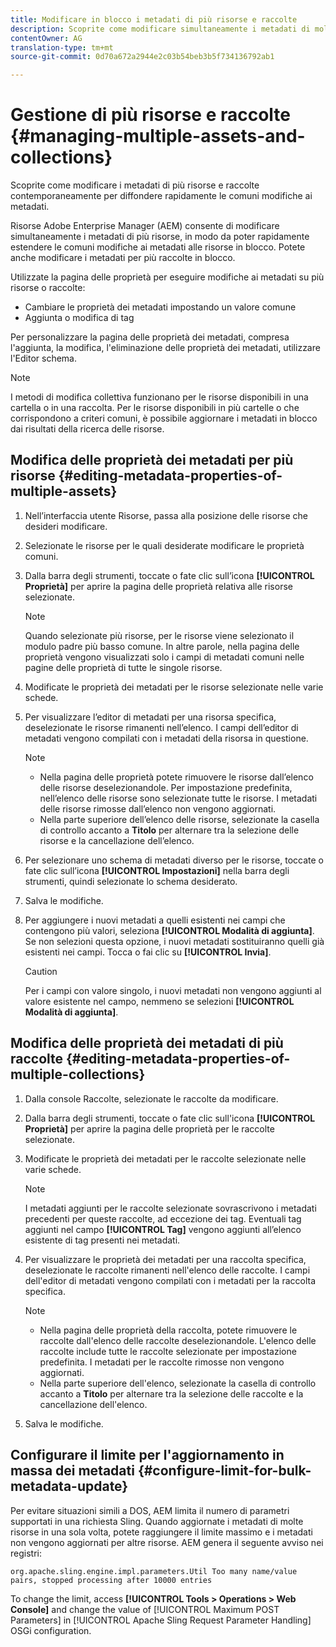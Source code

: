 ```yaml
---
title: Modificare in blocco i metadati di più risorse e raccolte
description: Scoprite come modificare simultaneamente i metadati di molte risorse e raccolte per diffondere rapidamente le comuni modifiche ai metadati.
contentOwner: AG
translation-type: tm+mt
source-git-commit: 0d70a672a2944e2c03b54beb3b5f734136792ab1

---
```



# Gestione di più risorse e raccolte {#managing-multiple-assets-and-collections}

Scoprite come modificare i metadati di più risorse e raccolte contemporaneamente per diffondere rapidamente le comuni modifiche ai metadati.

Risorse Adobe Enterprise Manager (AEM) consente di modificare simultaneamente i metadati di più risorse, in modo da poter rapidamente estendere le comuni modifiche ai metadati alle risorse in blocco. Potete anche modificare i metadati per più raccolte in blocco.

Utilizzate la pagina delle proprietà per eseguire modifiche ai metadati su più risorse o raccolte:

* Cambiare le proprietà dei metadati impostando un valore comune
* Aggiunta o modifica di tag

Per personalizzare la pagina delle proprietà dei metadati, compresa l&#39;aggiunta, la modifica, l&#39;eliminazione delle proprietà dei metadati, utilizzare l&#39;Editor schema.

>[!NOTE]
>
>I metodi di modifica collettiva funzionano per le risorse disponibili in una cartella o in una raccolta. Per le risorse disponibili in più cartelle o che corrispondono a criteri comuni, è possibile aggiornare i metadati in blocco dai risultati della ricerca delle risorse.

## Modifica delle proprietà dei metadati per più risorse {#editing-metadata-properties-of-multiple-assets}

1. Nell’interfaccia utente Risorse, passa alla posizione delle risorse che desideri modificare.
1. Selezionate le risorse per le quali desiderate modificare le proprietà comuni.
1. Dalla barra degli strumenti, toccate o fate clic sull’icona **[!UICONTROL Proprietà]** per aprire la pagina delle proprietà relativa alle risorse selezionate.

   >[!NOTE]
   >
   >Quando selezionate più risorse, per le risorse viene selezionato il modulo padre più basso comune. In altre parole, nella pagina delle proprietà vengono visualizzati solo i campi di metadati comuni nelle pagine delle proprietà di tutte le singole risorse.

1. Modificate le proprietà dei metadati per le risorse selezionate nelle varie schede.
1. Per visualizzare l’editor di metadati per una risorsa specifica, deselezionate le risorse rimanenti nell’elenco. I campi dell’editor di metadati vengono compilati con i metadati della risorsa in questione.

   >[!NOTE]
   >
   >* Nella pagina delle proprietà potete rimuovere le risorse dall’elenco delle risorse deselezionandole. Per impostazione predefinita, nell’elenco delle risorse sono selezionate tutte le risorse. I metadati delle risorse rimosse dall’elenco non vengono aggiornati.
   >* Nella parte superiore dell’elenco delle risorse, selezionate la casella di controllo accanto a **Titolo** per alternare tra la selezione delle risorse e la cancellazione dell’elenco.


1. Per selezionare uno schema di metadati diverso per le risorse, toccate o fate clic sull’icona **[!UICONTROL Impostazioni]** nella barra degli strumenti, quindi selezionate lo schema desiderato.
1. Salva le modifiche.
1. Per aggiungere i nuovi metadati a quelli esistenti nei campi che contengono più valori, seleziona **[!UICONTROL Modalità di aggiunta]**. Se non selezioni questa opzione, i nuovi metadati sostituiranno quelli già esistenti nei campi. Tocca o fai clic su **[!UICONTROL Invia]**.

   >[!CAUTION]
   >
   >Per i campi con valore singolo, i nuovi metadati non vengono aggiunti al valore esistente nel campo, nemmeno se selezioni **[!UICONTROL Modalità di aggiunta]**.

## Modifica delle proprietà dei metadati di più raccolte {#editing-metadata-properties-of-multiple-collections}

1. Dalla console Raccolte, selezionate le raccolte da modificare.
1. Dalla barra degli strumenti, toccate o fate clic sull&#39;icona **[!UICONTROL Proprietà]** per aprire la pagina delle proprietà per le raccolte selezionate.
1. Modificate le proprietà dei metadati per le raccolte selezionate nelle varie schede.

   >[!NOTE]
   >
   >I metadati aggiunti per le raccolte selezionate sovrascrivono i metadati precedenti per queste raccolte, ad eccezione dei tag. Eventuali tag aggiunti nel campo **[!UICONTROL Tag]** vengono aggiunti all’elenco esistente di tag presenti nei metadati.

1. Per visualizzare le proprietà dei metadati per una raccolta specifica, deselezionate le raccolte rimanenti nell&#39;elenco delle raccolte. I campi dell&#39;editor di metadati vengono compilati con i metadati per la raccolta specifica.

   >[!NOTE]
   >
   >* Nella pagina delle proprietà della raccolta, potete rimuovere le raccolte dall&#39;elenco delle raccolte deselezionandole. L&#39;elenco delle raccolte include tutte le raccolte selezionate per impostazione predefinita. I metadati per le raccolte rimosse non vengono aggiornati.
   >* Nella parte superiore dell&#39;elenco, selezionate la casella di controllo accanto a **Titolo** per alternare tra la selezione delle raccolte e la cancellazione dell&#39;elenco.


1. Salva le modifiche.

## Configurare il limite per l&#39;aggiornamento in massa dei metadati {#configure-limit-for-bulk-metadata-update}

Per evitare situazioni simili a DOS, AEM limita il numero di parametri supportati in una richiesta Sling. Quando aggiornate i metadati di molte risorse in una sola volta, potete raggiungere il limite massimo e i metadati non vengono aggiornati per altre risorse. AEM genera il seguente avviso nei registri:

`org.apache.sling.engine.impl.parameters.Util Too many name/value pairs, stopped processing after 10000 entries`

To change the limit, access **[!UICONTROL Tools > Operations > Web Console]** and change the value of [!UICONTROL Maximum POST Parameters] in [!UICONTROL Apache Sling Request Parameter Handling] OSGi configuration.
